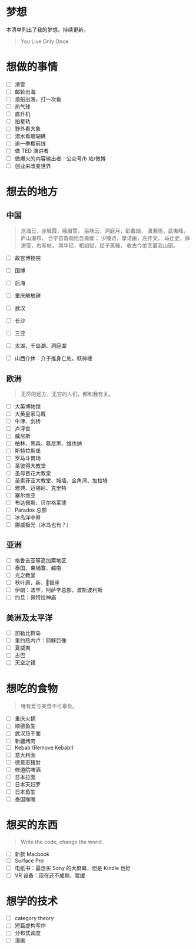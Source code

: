# 梦想

本清单列出了我的梦想。持续更新。

> You Live Only Once

# 想做的事情

- [ ] 滑雪
- [ ] 邮轮出海
- [ ] 渔船出海，打一次鱼
- [ ] 热气球
- [ ] 直升机
- [ ] 拍星轨
- [ ] 野外看大象
- [ ] 潜水看珊瑚礁
- [ ] 追一季樱前线
- [ ] 做 TED 演讲者
- [ ] 做爆火的内容输出者：公众号/b 站/微博
- [ ] 创业来改变世界

# 想去的地方

## 中国

> 沧海日，赤城霞，峨眉雪， 巫峡云，洞庭月，彭蠡烟， 潇湘雨，武夷峰，庐山瀑布， 合宇宙奇观绘吾斋壁； 少陵诗，摩诘画，左传文， 马迁史，薛涛笺，右军帖， 南华经，相如赋，屈子离骚， 收古今绝艺置我山窗。

- [ ] 故宫博物院
- [ ] 国博
- [ ] 后海
- [ ] 重庆解放碑
- [ ] 武汉
- [ ] 长沙
- [ ] 三亚
- [ ] 太湖、千岛湖、洞庭湖
- [ ] 山西介休：介子推身亡处，祆神楼


## 欧洲

> 无尽的远方，无穷的人们，都和我有关。

- [ ] 大英博物馆
- [ ] 大英皇家马厩
- [ ] 牛津、剑桥
- [ ] 卢浮宫
- [ ] 威尼斯
- [ ] 柏林、黑森、慕尼黑、维也纳
- [ ] 斯特拉斯堡
- [ ] 罗马斗兽场
- [ ] 圣彼得大教堂
- [ ] 圣母百花大教堂
- [ ] 圣索菲亚大教堂、城墙、金角湾、加拉塔
- [ ] 雅典、迈锡尼、克里特
- [ ] 塞尔维亚
- [ ] 布达佩斯、贝尔格莱德
- [ ] Paradox 总部 
- [ ] 冰岛洋中脊
- [ ] 挪威极光（冰岛也有？）

## 亚洲

- [ ] 格鲁吉亚等高加索地区
- [ ] 泰国、柬埔寨、越南
- [ ] 光之教堂
- [ ] 秋叶原、新、银座
- [ ] 伊朗：法罕，阿萨辛总部，波斯波利斯
- [ ] 约旦：佩特拉神庙

## 美洲及太平洋

- [ ] 加勒比群岛
- [ ] 里约热内卢：耶稣巨像
- [ ] 夏威夷
- [ ] 古巴
- [ ] 天空之镜
 
# 想吃的食物

> 唯有爱与美食不可辜负。

- [ ] 重庆火锅
- [ ] 顺德鱼生
- [ ] 武汉热干面
- [ ] 新疆烤肉
- [ ] Kebab (Remove Kebab!)
- [ ] 意大利面
- [ ] 德意志猪肘
- [ ] 修道院啤酒
- [ ] 日本拉面
- [ ] 日本天妇罗
- [ ] 日本鱼生 
- [ ] 泰国咖喱

# 想买的东西

> Write the code, change the world.

- [ ] 新款 Macbook
- [ ] Surface Pro
- [ ] 电纸书：最想买 Sony 的大屏幕，但是 Kindle 也好
- [ ] VR 设备：现在还不成熟，暂缓

# 想学的技术

- [ ] category theory
- [ ] 短篇虚构写作
- [ ] 分布式调度
- [ ] 漫画